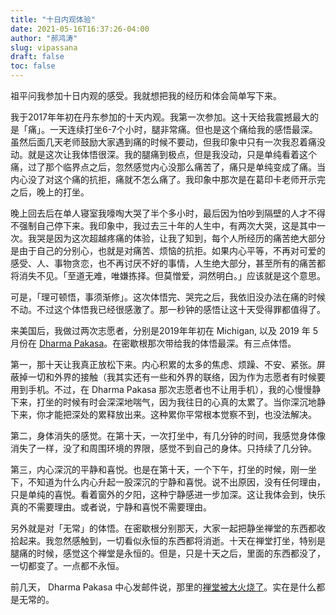 ```yaml
---
title: "十日内观体验"
date: 2021-05-16T16:37:26-04:00
author: "郝鸿涛"
slug: vipassana
draft: false
toc: false
---
```

祖平问我参加十日内观的感受。我就想把我的经历和体会简单写下来。

我于2017年年初在丹东参加的十天内观。我第一次参加。这十天给我震撼最大的是「痛」。一天连续打坐6-7个小时，腿非常痛。但也是这个痛给我的感悟最深。虽然后面几天老师鼓励大家遇到痛的时候不要动，但我印象中只有一次我忍着痛没动。就是这次让我体悟很深。我的腿痛到极点，但是我没动，只是单纯看着这个痛，过了那个临界点之后，忽然感觉内心没那么痛苦了，痛只是单纯变成了痛。当内心没了对这个痛的抗拒，痛就不怎么痛了。我印象中那次是在葛印卡老师开示完之后，晚上的打坐。

晚上回去后在单人寝室我嚎啕大哭了半个多小时，最后因为怕吵到隔壁的人才不得不强制自己停下来。我印象中，我过去三十年的人生中，有两次大哭，这是其中一次。我哭是因为这次超越疼痛的体验，让我了知到，每个人所经历的痛苦绝大部分是由于自己的分别心，也就是对痛苦、烦恼的抗拒。如果内心平等，不再对可爱的感受、人、事物贪恋，也不再讨厌不好的事情，人生绝大部分，甚至所有的痛苦都将消失不见。「至道无难，唯嫌拣择。但莫憎爱，洞然明白。」应该就是这个意思。

可是，「理可顿悟，事须渐修」。这次体悟完、哭完之后，我依旧没办法在痛的时候不动。不过这个体悟我已经很感激了。那一秒钟的感悟让这十天受得罪都值得了。

来美国后，我做过两次志愿者，分别是2019年年初在 Michigan, 以及 2019 年 5 月份在 [Dharma Pakasa](https://pakasa.dhamma.org/mobile/)。在密歇根那次带给我的体悟最深。有三点体悟。

第一，那十天让我真正放松下来。内心积累的太多的焦虑、烦躁、不安、紧张。屏蔽掉一切和外界的接触（我其实还有一些和外界的联络，因为作为志愿者有时候要用到手机。不过，在 Dharma Pakasa 那次志愿者也不让用手机），我的心慢慢静下来，打坐的时候有时会深深地喘气，因为我往日的心真的太累了。当你深沉地静下来，你才能把深处的累释放出来。这种累你平常根本觉察不到，也没法解决。

第二，身体消失的感觉。在第十天，一次打坐中，有几分钟的时间，我感觉身体像消失了一样，没了和周围环境的界限，感觉不到自己的身体。只持续了几分钟。

第三，内心深沉的平静和喜悦。也是在第十天，一个下午，打坐的时候，刚一坐下，不知道为什么内心升起一股深沉的宁静和喜悦。说不出原因，没有任何理由，只是单纯的喜悦。看着窗外的夕阳，这种宁静感进一步加深。这让我体会到，快乐真的不需要理由。或者说，宁静和喜悦不需要理由。

另外就是对「无常」的体悟。在密歇根分别那天，大家一起把静坐禅堂的东西都收拾起来。我忽然感触到，一切看似永恒的东西都将消逝。十天在禅堂打坐，特别是腿痛的时候，感觉这个禅堂是永恒的。但是，只是十天之后，里面的东西都没了，一切都变了。一点都不永恒。

前几天， Dharma Pakasa 中心发邮件说，那里的[禅堂被大火烧了](https://www.wifr.com/2021/05/14/building-a-total-loss-after-structure-fire-near-pecatonica/)。实在是什么都是无常的。
